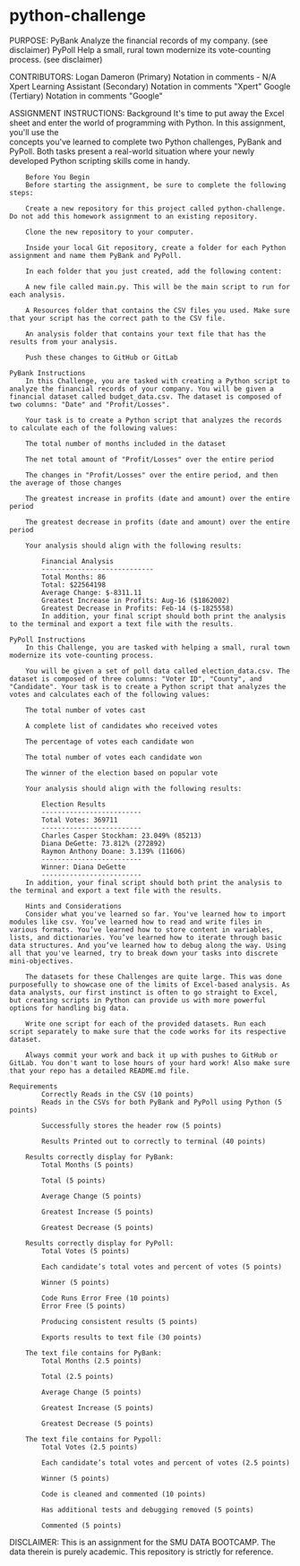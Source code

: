 # python-challenge

PURPOSE:
    PyBank
        Analyze the financial records of my company. (see disclaimer)
    PyPoll
        Help a small, rural town modernize its vote-counting process. (see disclaimer)

CONTRIBUTORS:
    Logan Dameron (Primary)
        Notation in comments - N/A
    Xpert Learning Assistant (Secondary)
        Notation in comments "Xpert"
    Google (Tertiary)
        Notation in comments "Google" 

ASSIGNMENT INSTRUCTIONS:
    Background
        It's time to put away the Excel sheet and enter the world of programming with Python. In this assignment, you'll use the       
        concepts you've learned to complete two Python challenges, PyBank and PyPoll. Both tasks present a real-world situation where 
        your newly developed Python scripting skills come in handy.
        
        Before You Begin
        Before starting the assignment, be sure to complete the following steps:
        
        Create a new repository for this project called python-challenge. Do not add this homework assignment to an existing repository.
        
        Clone the new repository to your computer.
        
        Inside your local Git repository, create a folder for each Python assignment and name them PyBank and PyPoll.
        
        In each folder that you just created, add the following content:
        
        A new file called main.py. This will be the main script to run for each analysis.
        
        A Resources folder that contains the CSV files you used. Make sure that your script has the correct path to the CSV file.
        
        An analysis folder that contains your text file that has the results from your analysis.
        
        Push these changes to GitHub or GitLab
        
    PyBank Instructions
        In this Challenge, you are tasked with creating a Python script to analyze the financial records of your company. You will be given a financial dataset called budget_data.csv. The dataset is composed of two columns: "Date" and "Profit/Losses".
        
        Your task is to create a Python script that analyzes the records to calculate each of the following values:
        
        The total number of months included in the dataset
        
        The net total amount of "Profit/Losses" over the entire period
        
        The changes in "Profit/Losses" over the entire period, and then the average of those changes
        
        The greatest increase in profits (date and amount) over the entire period
        
        The greatest decrease in profits (date and amount) over the entire period
        
        Your analysis should align with the following results:
        
            Financial Analysis
            ----------------------------
            Total Months: 86
            Total: $22564198
            Average Change: $-8311.11
            Greatest Increase in Profits: Aug-16 ($1862002)
            Greatest Decrease in Profits: Feb-14 ($-1825558)
            In addition, your final script should both print the analysis to the terminal and export a text file with the results.
        
    PyPoll Instructions
        In this Challenge, you are tasked with helping a small, rural town modernize its vote-counting process.
        
        You will be given a set of poll data called election_data.csv. The dataset is composed of three columns: "Voter ID", "County", and "Candidate". Your task is to create a Python script that analyzes the votes and calculates each of the following values:
        
        The total number of votes cast
        
        A complete list of candidates who received votes
        
        The percentage of votes each candidate won
        
        The total number of votes each candidate won
        
        The winner of the election based on popular vote
        
        Your analysis should align with the following results:
        
            Election Results
            -------------------------
            Total Votes: 369711
            -------------------------
            Charles Casper Stockham: 23.049% (85213)
            Diana DeGette: 73.812% (272892)
            Raymon Anthony Doane: 3.139% (11606)
            -------------------------
            Winner: Diana DeGette
            -------------------------
        In addition, your final script should both print the analysis to the terminal and export a text file with the results.
        
        Hints and Considerations
        Consider what you've learned so far. You've learned how to import modules like csv. You’ve learned how to read and write files in various formats. You’ve learned how to store content in variables, lists, and dictionaries. You’ve learned how to iterate through basic data structures. And you’ve learned how to debug along the way. Using all that you've learned, try to break down your tasks into discrete mini-objectives.
        
        The datasets for these Challenges are quite large. This was done purposefully to showcase one of the limits of Excel-based analysis. As data analysts, our first instinct is often to go straight to Excel, but creating scripts in Python can provide us with more powerful options for handling big data.
        
        Write one script for each of the provided datasets. Run each script separately to make sure that the code works for its respective dataset.
        
        Always commit your work and back it up with pushes to GitHub or GitLab. You don't want to lose hours of your hard work! Also make sure that your repo has a detailed README.md file.
        
    Requirements
            Correctly Reads in the CSV (10 points)
            Reads in the CSVs for both PyBank and PyPoll using Python (5 points)
            
            Successfully stores the header row (5 points)
            
            Results Printed out to correctly to terminal (40 points)
            
        Results correctly display for PyBank:
            Total Months (5 points)
            
            Total (5 points)
            
            Average Change (5 points)
            
            Greatest Increase (5 points)
            
            Greatest Decrease (5 points)
            
        Results correctly display for PyPoll:
            Total Votes (5 points)
            
            Each candidate’s total votes and percent of votes (5 points)
            
            Winner (5 points)
            
            Code Runs Error Free (10 points)
            Error Free (5 points)
            
            Producing consistent results (5 points)
            
            Exports results to text file (30 points)
            
        The text file contains for PyBank:
            Total Months (2.5 points)
            
            Total (2.5 points)
            
            Average Change (5 points)
            
            Greatest Increase (5 points)
            
            Greatest Decrease (5 points)
            
        The text file contains for Pypoll:
            Total Votes (2.5 points)
            
            Each candidate’s total votes and percent of votes (2.5 points)
            
            Winner (5 points)
            
            Code is cleaned and commented (10 points)
            
            Has additional tests and debugging removed (5 points)
            
            Commented (5 points)

DISCLAIMER:
    This is an assignment for the SMU DATA BOOTCAMP. The data therein is purely academic. This repository is strictly for reference. 

